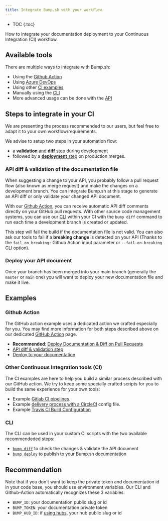 ```yaml
---
title: Integrate Bump.sh with your workflow
---
```


- TOC
{:toc}

How to integrate your documentation deployment to your Continuous Integration (CI) workflow.

## Available tools

There are multiple ways to integrate with Bump.sh:

- Using the [Github Action](/help/continuous-integration/github-actions)
- Using [Azure DevOps](/help/continuous-integration/azure-devops)
- Using other [CI examples](/help/continuous-integration/ci)
- Manually using the [CLI](/help/continuous-integration/cli)
- More advanced usage can be done with the [API](/help/continuous-integration/api)

## Steps to integrate in your CI

We are presenting the process recommended to our users, but feel free to adapt it to your own workflow/requirements.

We advise to setup two steps in your automation flow:
- a [**validation** and **diff** step](#api-diff--validation-of-the-documentation-file) during development
- followed by a [**deployment** step](#deploy-your-api-document) on production merges.

### API diff & validation of the documentation file

When suggesting a change to your API, you probably follow a pull request flow (also known as merge request) and make the changes on a development branch. You can integrate Bump.sh at this stage to generate an API diff or only validate your changed API document.

With our [Github Action](/help/continuous-integration/github-actions), you can receive automatic API diff comments directly on your GitHub pull requests. With other source code management systems, you can use our [CLI](/help/continuous-integration/cli) within your CI with the `bump diff` command to run each time a development branch is created or updated.

This step will fail the build if the documentation file is not valid. You can also ask our tools to fail if a **breaking change** is detected on your API (Thanks to the `fail_on_breaking:` Github Action input parameter or `--fail-on-breaking` CLI option).

### Deploy your API document

Once your branch has been merged into your main branch (generally the `master` or `main` one) you will want to deploy your new documentation file and make it live.

## Examples

### Github Action

The GitHub action example uses a dedicated action we crafted especially for you. You may find more information for both steps described above on our dedicated [GitHub Action](/help/continuous-integration/github-actions) page.

- **Recommended**: [Deploy Documentation & Diff on Pull Requests](/help/continuous-integration/github-actions/#deploy-documentation--diff-on-pull-requests)
- [API diff & validation step](/help/continuous-integration/github-actions/#diff-on-pull-requests-only)
- [Deploy to your documentation](/help/continuous-integration/github-actions/#deploy-documentation-only)

### Other Continuous Integration tools (CI)

The CI examples are here to help you build a similar process described with our GitHub action. We try to keep some specially crafted scripts for you to build the same experience for your own tools:

- Example [Gitlab CI pipelines](/help/continuous-integration/ci/#gitlab-ci).
- Example [delivery process with a CircleCI](/help/continuous-integration/ci/#circleci) config file.
- Example [Travis CI Build Configuration](/help/continuous-integration/ci/#travis-ci)

### CLI

The CLI can be used in your custom CI scripts with the two available recommendeded steps:

- [`bump diff`](/help/continuous-integration/cli/#api-diff-of-your-changes) to check the changes & validate the API document
- [`bump deploy`](/help/continuous-integration/cli/#deploy-a-file) to publish to your Bump.sh documentation


## Recommendation

Note that if you don't want to keep the private token and documentation id in your code base, you should use environment variables. Our CLI and Github-Action automatically recognizes these 3 variables:

- `BUMP_ID`: your documentation public slug or id
- `BUMP_TOKEN`: your documentation private token
- `BUMP_HUB_ID`: if [using hubs](/help/hubs), your hub public slug or id
